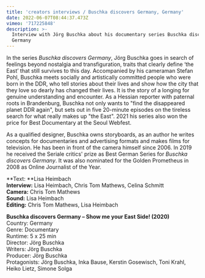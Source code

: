 ```yaml
---
title: 'creators interviews / Buschka discovers Germany, Germany'
date: 2022-06-07T08:44:37.473Z
vimeo: '717225848'
description: >-
  Interview with Jörg Buschka about his documentary series Buschka discovers
  Germany
---
```

In the series _Buschka discovers Germany_, Jörg Buschka goes in search of feelings beyond nostalgia and transfiguration, traits that clearly define ‘the East’ that still survives to this day. Accompanied by his cameraman Stefan Pohl, Buschka meets socially and artistically committed people who were born in the DDR, who tell stories about their lives and show how the city that they love so dearly has changed their lives.
It is the story of a longing for genuine understanding and encounter. As a Hessian reporter with paternal roots in Brandenburg, Buschka not only wants to "find the disappeared planet DDR again", but sets out in five 20-minute episodes on the tireless search for what really makes up "the East". 2021 his series also won the price for Best Documentary at the Seoul Webfest.


As a qualified designer, Buschka owns storyboards, as an author he writes concepts for documentaries and advertising formats and makes films for television. He has been in front of the camera himself since 2006. In 2019 he received the Seriale critics' prize as Best German Series for _Buschka discovers Germany_. It was also nominated for the Golden Prometheus in 2008 as Online Journalist of the Year.

**Text: **Lisa Heimbach\
**Interview:** Lisa Heimbach, Chris Tom Mathews, Celina Schmitt\
**Camera:** Chris Tom Mathews\
**Sound:** Lisa Heimbach \
**Editing:** Chris Tom Mathews, Lisa Heimbach

**Buschka discovers Germany – Show me your East Side! (2020)**\
Country: Germany\
Genre: Documentary\
Runtime: 5 x 25 min\
Director: Jörg Buschka\
Writers: Jörg Buschka\
Producer: Jörg Buschka\
Protagonists: Jörg Buschka, Inka Bause, Kerstin Gosewisch, Toni Krahl, Heiko Lietz, Simone Solga
